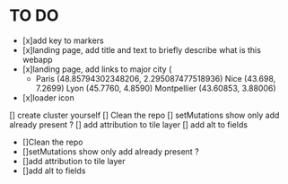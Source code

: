 

# TO DO
- [x]add key to markers
- [x]landing page, add title and text to briefly describe what is this webapp
- [x]landing page, add links to major city (
    - Paris (48.85794302348206, 2.295087477518936)
    Nice (43.698, 7.2699)
    Lyon (45.7760, 4.8590)
    Montpellier (43.60853, 3.88006)
- [x]loader icon


[] create cluster yourself
[] Clean the repo
[] setMutations show only add already present ?
[] add attribution to tile layer
[] add alt to fields
- []Clean the repo
- []setMutations show only add already present ?
- []add attribution to tile layer
- []add alt to fields


